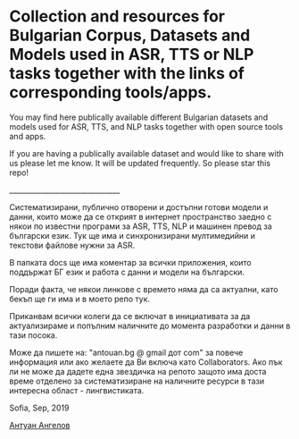 # Collection and resources for Bulgarian Corpus, Datasets and Models used in ASR, TTS or NLP tasks together with the links of corresponding tools/apps.
You may find here publically available different Bulgarian datasets and models used for ASR, TTS, and NLP tasks together with open source tools and apps.

If you are having a publically available dataset and would like to share with us please let me know.
It will be updated frequently. So please star this repo!
<p>_______________________________</p>
<p>Систематизирани, публично отворени и достъпни готови модели и данни, които може да се открият в интернет пространство заедно с някои по известни програми за ASR, TTS, NLP и машинен превод за български език. Тук ще има и синхронизирани мултимедийни и текстови файлове нужни за ASR.</p>
В папката docs ще има коментар за всички приложения, които поддържат БГ език и работа с данни и модели на български. 

Поради факта, че някои линкове с времето няма да са актуални, като бекъп ще ги има и в моето репо тук.
<p>Приканвам всички колеги да се включат в инициативата за да актуализираме и попълним наличните до момента разработки и данни в тази посока.</p>

<p>Може да пишете на: "antouan.bg @ gmаil дот com" за повече информация или ако желаете да Ви включа като Collaborators.
Ако пък ли не може да дадете една звездичка на репото защото има доста време отделено за систематизиране на наличните ресурси в тази интересна област - лингвистиката.</p>

Sofia, Sep, 2019

[Антуан Ангелов](https://www.linkedin.com/in/antouan/)
